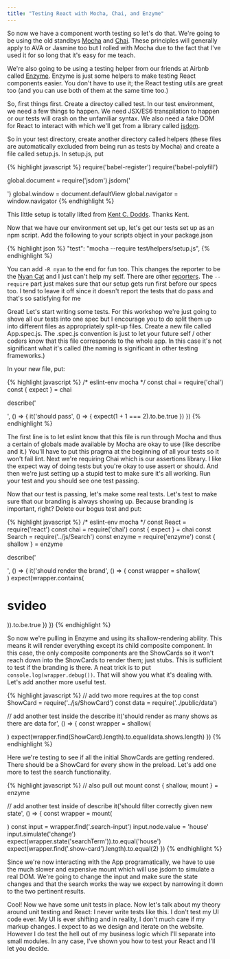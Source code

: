 ```yaml
---
title: "Testing React with Mocha, Chai, and Enzyme"
---
```


So now we have a component worth testing so let's do that. We're going to be using the old standbys [Mocha][mocha] and [Chai][chai]. These principles will generally apply to AVA or Jasmine too but I rolled with Mocha due to the fact that I've used it for so long that it's easy for me teach.

We're also going to be using a testing helper from our friends at Airbnb called [Enzyme][enzyme]. Enzyme is just some helpers to make testing React components easier. You don't have to use it; the React testing utils are great too (and you can use both of them at the same time too.)

So, first things first. Create a directoy called test. In our test environment, we need a few things to happen. We need JSX/ES6 transpilation to happen or our tests will crash on the unfamiliar syntax. We also need a fake DOM for React to interact with which we'll get from a library called [jsdom][jsdom].

So in your test directory, create another directory called helpers (these files are automatically excluded from being run as tests by Mocha) and create a file called setup.js. In setup.js, put

{% highlight javascript %}
require('babel-register')
require('babel-polyfill')

global.document = require('jsdom').jsdom('<body><div id="app"></div></body>')
global.window = document.defaultView
global.navigator = window.navigator
{% endhighlight %}

This little setup is totally lifted from [Kent C. Dodds][kcd]. Thanks Kent.

Now that we have our environment set up, let's get our tests set up as an npm script. Add the following to your scripts object in your package.json

{% highlight json %}
"test": "mocha --require test/helpers/setup.js",
{% endhighlight %}

You can add <code>-R nyan</code> to the end for fun too. This changes the reporter to be the [Nyan Cat][nyan] and I just can't help my self. There are other [reporters][reporters]. The <code>--require</code> part just makes sure that our setup gets run first before our specs too. I tend to leave it off since it doesn't report the tests that do pass and that's so satisfying for me

Great! Let's start writing some tests. For this workshop we're just going to shove all our tests into one spec but I encourage you to do split them up into different files as appropriately split-up files. Create a new file called App.spec.js. The .spec.js convention is just to let your future self / other coders know that this file corresponds to the whole app. In this case it's not significant what it's called (the naming is significant in other testing frameworks.)

In your new file, put:

{% highlight javascript %}
/* eslint-env mocha */
const chai = require('chai')
const { expect } = chai

describe('<Search />', () => {
  it('should pass', () => {
    expect(1 + 1 === 2).to.be.true
  })
})
{% endhighlight %}

The first line is to let eslint know that this file is run through Mocha and thus a certain of globals made available by Mocha are okay to use (like describe and it.) You'll have to put this pragma at the beginning of all your tests so it won't fail lint. Next we're requiring Chai which is our assertions library. I like the expect way of doing tests but you're okay to use assert or should. And then we're just setting up a stupid test to make sure it's all working. Run your test and you should see one test passing.

Now that our test is passing, let's make some real tests. Let's test to make sure that our branding is always showing up. Because branding is important, right? Delete our bogus test and put:

{% highlight javascript %}
/* eslint-env mocha */
const React = require('react')
const chai = require('chai')
const { expect } = chai
const Search = require('../js/Search')
const enzyme = require('enzyme')
const { shallow } = enzyme

describe('<Search />', () => {
  it('should render the brand', () => {
    const wrapper = shallow(<Search />)
    expect(wrapper.contains(<h1 className='brand'>svideo</h1>)).to.be.true
  })
})
{% endhighlight %}

So now we're pulling in Enzyme and using its shallow-rendering ability. This means it will render everything except its child composite component. In this case, the only composite components are the ShowCards so it won't reach down into the ShowCards to render them; just stubs. This is sufficient to test if the branding is there. A neat trick is to put <code>console.log(wrapper.debug())</code>. That will show you what it's dealing with. Let's add another more useful test.

{% highlight javascript %}
// add two more requires at the top
const ShowCard = require('../js/ShowCard')
const data = require('../public/data')

// add another test inside the describe
  it('should render as many shows as there are data for', () => {
    const wrapper = shallow(<Search />)
    expect(wrapper.find(ShowCard).length).to.equal(data.shows.length)
  })
{% endhighlight %}

Here we're testing to see if all the initial ShowCards are getting rendered. There should be a ShowCard for every show in the preload. Let's add one more to test the search functionality.

{% highlight javascript %}
// also pull out mount
const { shallow, mount } = enzyme

// add another test inside of describe
it('should filter correctly given new state', () => {
  const wrapper = mount(<Search />)
  const input = wrapper.find('.search-input')
  input.node.value = 'house'
  input.simulate('change')
  expect(wrapper.state('searchTerm')).to.equal('house')
  expect(wrapper.find('.show-card').length).to.equal(2)
})
{% endhighlight %}

Since we're now interacting with the App programatically, we have to use the much slower and expensive mount which will use jsdom to simulate a real DOM. We're going to change the input and make sure the state changes and that the search works the way we expect by narrowing it down to the two pertinent results.

Cool! Now we have some unit tests in place. Now let's talk about my theory around unit testing and React: I never write tests like this. I don't test my UI code ever. My UI is ever shifting and in reality, I don't much care if my markup changes. I expect to as we design and iterate on the website. However I do test the hell out of my business logic which I'll separate into small modules. In any case, I've shown you how to test your React and I'll let you decide.

[jsdom]: https://github.com/tmpvar/jsdom
[enzyme]: http://airbnb.io/enzyme/index.html
[chai]: http://chaijs.com/
[mocha]: https://mochajs.org/
[kcd]: https://github.com/kentcdodds/react-ava-workshop/blob/master/other/setup-ava-tests.js
[nyan]: http://www.nyan.cat/
[reporters]: https://mochajs.org/#reporters